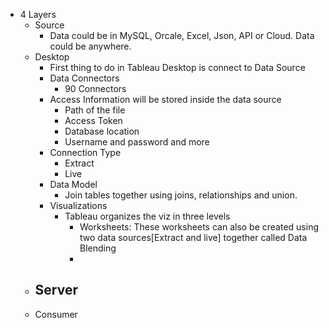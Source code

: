 - 4 Layers
  - Source
    - Data could be in MySQL, Orcale, Excel, Json, API or Cloud. Data could be anywhere.
  - Desktop
    - First thing to do in Tableau Desktop is connect to Data Source
    - Data Connectors
      - 90 Connectors
    - Access Information will be stored inside the data source
      - Path of the file
      - Access Token
      - Database location
      - Username and password and more
    - Connection Type
      - Extract
      - Live
    - Data Model
      - Join tables together using joins, relationships and union.
    - Visualizations
      - Tableau organizes the viz in three levels
        - Worksheets: These worksheets can also be created using two data sources[Extract and live] together called Data Blending
        - 
  - Server
    - 
  - Consumer
